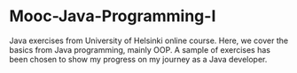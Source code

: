 # Mooc-Java-Programming-I
Java exercises from University of Helsinki online course.
Here, we cover the basics from Java programming, mainly OOP.
A sample of exercises has been chosen to show my progress on my journey as a Java developer.
